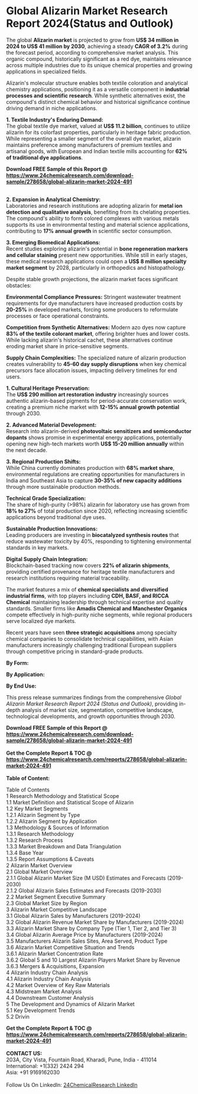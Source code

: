 <h1>Global Alizarin Market Research Report 2024(Status and Outlook)</h1><p>The global <strong>Alizarin market</strong> is projected to grow from <strong>US$ 34 million in 2024 to US$ 41 million by 2030</strong>, achieving a steady <strong>CAGR of 3.2%</strong> during the forecast period, according to comprehensive market analysis. This organic compound, historically significant as a red dye, maintains relevance across multiple industries due to its unique chemical properties and growing applications in specialized fields.</p><p>Alizarin's molecular structure enables both textile coloration and analytical chemistry applications, positioning it as a versatile component in <strong>industrial processes and scientific research</strong>. While synthetic alternatives exist, the compound's distinct chemical behavior and historical significance continue driving demand in niche applications.</p><p><strong>1. Textile Industry's Enduring Demand:</strong><br>
The global textile dye market, valued at <strong>US$ 11.2 billion</strong>, continues to utilize alizarin for its colorfast properties, particularly in heritage fabric production. While representing a smaller segment of the overall dye market, alizarin maintains preference among manufacturers of premium textiles and artisanal goods, with European and Indian textile mills accounting for <strong>62% of traditional dye applications</strong>.</p><div><b>Download FREE Sample of this Report @ 
            <a href="https://www.24chemicalresearch.com/download-sample/278658/global-alizarin-market-2024-491">
            https://www.24chemicalresearch.com/download-sample/278658/global-alizarin-market-2024-491</a></b></div><br><p><strong>2. Expansion in Analytical Chemistry:</strong><br>
Laboratories and research institutions are adopting alizarin for <strong>metal ion detection and qualitative analysis</strong>, benefiting from its chelating properties. The compound's ability to form colored complexes with various metals supports its use in environmental testing and material science applications, contributing to <strong>17% annual growth</strong> in scientific sector consumption.</p><p><strong>3. Emerging Biomedical Applications:</strong><br>
Recent studies exploring alizarin's potential in <strong>bone regeneration markers and cellular staining</strong> present new opportunities. While still in early stages, these medical research applications could open a <strong>US$ 8 million specialty market segment</strong> by 2028, particularly in orthopedics and histopathology.</p><p>Despite stable growth projections, the alizarin market faces significant obstacles:</p><p><strong>Environmental Compliance Pressures:</strong> Stringent wastewater treatment requirements for dye manufacturers have increased production costs by <strong>20-25%</strong> in developed markets, forcing some producers to reformulate processes or face operational constraints.</p><p><strong>Competition from Synthetic Alternatives:</strong> Modern azo dyes now capture <strong>83% of the textile colorant market</strong>, offering brighter hues and lower costs. While lacking alizarin's historical cachet, these alternatives continue eroding market share in price-sensitive segments.</p><p><strong>Supply Chain Complexities:</strong> The specialized nature of alizarin production creates vulnerability to <strong>45-60 day supply disruptions</strong> when key chemical precursors face allocation issues, impacting delivery timelines for end users.</p><p><strong>1. Cultural Heritage Preservation:</strong><br>
The <strong>US$ 290 million art restoration industry</strong> increasingly sources authentic alizarin-based pigments for period-accurate conservation work, creating a premium niche market with <strong>12-15% annual growth potential</strong> through 2030.</p><p><strong>2. Advanced Material Development:</strong><br>
Research into alizarin-derived <strong>photovoltaic sensitizers and semiconductor dopants</strong> shows promise in experimental energy applications, potentially opening new high-tech markets worth <strong>US$ 15-20 million annually</strong> within the next decade.</p><p><strong>3. Regional Production Shifts:</strong><br>
While China currently dominates production with <strong>68% market share</strong>, environmental regulations are creating opportunities for manufacturers in India and Southeast Asia to capture <strong>30-35% of new capacity additions</strong> through more sustainable production methods.</p><p><strong>Technical Grade Specialization:</strong><br>
    The share of high-purity (&gt;98%) alizarin for laboratory use has grown from <strong>18% to 27%</strong> of total production since 2020, reflecting increasing scientific applications beyond traditional dye uses.</p><p><strong>Sustainable Production Innovations:</strong><br>
    Leading producers are investing in <strong>biocatalyzed synthesis routes</strong> that reduce wastewater toxicity by 40%, responding to tightening environmental standards in key markets.</p><p><strong>Digital Supply Chain Integration:</strong><br>
    Blockchain-based tracking now covers <strong>22% of alizarin shipments</strong>, providing certified provenance for heritage textile manufacturers and research institutions requiring material traceability.</p><p>The market features a mix of <strong>chemical specialists and diversified industrial firms</strong>, with top players including <strong>CDH, BASF, and RICCA Chemical</strong> maintaining leadership through technical expertise and quality standards. Smaller firms like <strong>Amadis Chemical and Manchester Organics</strong> compete effectively in high-purity niche segments, while regional producers serve localized dye markets.</p><p>Recent years have seen <strong>three strategic acquisitions</strong> among specialty chemical companies to consolidate technical capabilities, with Asian manufacturers increasingly challenging traditional European suppliers through competitive pricing in standard-grade products.</p><p><strong>By Form:</strong></p><p><strong>By Application:</strong></p><p><strong>By End Use:</strong></p><p>This press release summarizes findings from the comprehensive <em>Global Alizarin Market Research Report 2024 (Status and Outlook)</em>, providing in-depth analysis of market size, segmentation, competitive landscape, technological developments, and growth opportunities through 2030.</p><div><b>Download FREE Sample of this Report @ 
            <a href="https://www.24chemicalresearch.com/download-sample/278658/global-alizarin-market-2024-491">
            https://www.24chemicalresearch.com/download-sample/278658/global-alizarin-market-2024-491</a></b></div><br><div><b>Get the Complete Report & TOC @ 
            <a href="https://www.24chemicalresearch.com/reports/278658/global-alizarin-market-2024-491">
            https://www.24chemicalresearch.com/reports/278658/global-alizarin-market-2024-491</a></b></div><br>
            <b>Table of Content:</b><p>Table of Contents<br />
1 Research Methodology and Statistical Scope<br />
1.1 Market Definition and Statistical Scope of Alizarin<br />
1.2 Key Market Segments<br />
1.2.1 Alizarin Segment by Type<br />
1.2.2 Alizarin Segment by Application<br />
1.3 Methodology & Sources of Information<br />
1.3.1 Research Methodology<br />
1.3.2 Research Process<br />
1.3.3 Market Breakdown and Data Triangulation<br />
1.3.4 Base Year<br />
1.3.5 Report Assumptions & Caveats<br />
2 Alizarin Market Overview<br />
2.1 Global Market Overview<br />
2.1.1 Global Alizarin Market Size (M USD) Estimates and Forecasts (2019-2030)<br />
2.1.2 Global Alizarin Sales Estimates and Forecasts (2019-2030)<br />
2.2 Market Segment Executive Summary<br />
2.3 Global Market Size by Region<br />
3 Alizarin Market Competitive Landscape<br />
3.1 Global Alizarin Sales by Manufacturers (2019-2024)<br />
3.2 Global Alizarin Revenue Market Share by Manufacturers (2019-2024)<br />
3.3 Alizarin Market Share by Company Type (Tier 1, Tier 2, and Tier 3)<br />
3.4 Global Alizarin Average Price by Manufacturers (2019-2024)<br />
3.5 Manufacturers Alizarin Sales Sites, Area Served, Product Type<br />
3.6 Alizarin Market Competitive Situation and Trends<br />
3.6.1 Alizarin Market Concentration Rate<br />
3.6.2 Global 5 and 10 Largest Alizarin Players Market Share by Revenue<br />
3.6.3 Mergers & Acquisitions, Expansion<br />
4 Alizarin Industry Chain Analysis<br />
4.1 Alizarin Industry Chain Analysis<br />
4.2 Market Overview of Key Raw Materials<br />
4.3 Midstream Market Analysis<br />
4.4 Downstream Customer Analysis<br />
5 The Development and Dynamics of Alizarin Market <br />
5.1 Key Development Trends<br />
5.2 Drivin</p><div><b>Get the Complete Report & TOC @ 
            <a href="https://www.24chemicalresearch.com/reports/278658/global-alizarin-market-2024-491">
            https://www.24chemicalresearch.com/reports/278658/global-alizarin-market-2024-491</a></b></div><br><b>CONTACT US:</b><br>
            203A, City Vista, Fountain Road, Kharadi, Pune, India - 411014<br>
            International: +1(332) 2424 294<br>
            Asia: +91 9169162030 <br><br>
            Follow Us On LinkedIn: <a href="https://www.linkedin.com/company/24chemicalresearch/">24ChemicalResearch LinkedIn</a>